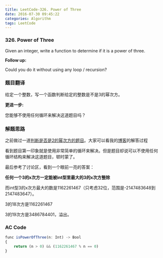 ```yaml
---
title: LeetCode-326. Power of Three  
date: 2016-07-30 09:45:22  
categories: Algorithm  
tags: LeetCode  
---
```


### 326. Power of Three  

Given an integer, write a function to determine if it is a power of three.

**Follow up:**

Could you do it without using any loop / recursion?

### 题目翻译

给定一个整数，写一个函数判断给定的整数是不是3的幂次方。

**更进一步:**

您能够不使用任何循环来解决这道题目吗？

### 解题思路

之前做过一道[判断是否是2的幂次方的题目](https://leetcode.com/problems/power-of-two/)。大家可以看我的[博客](http://geekbing.com/2016/07/30/LeetCode-231-Power-of-Two/)的解答过程

看到题目第一印象就是使用非常简单的循环来解决。但是题目却说可以不使用任何循环结构来解决这道题目，顿时蒙了。

最后参考了讨论区，看到一个眼前一亮的答案：

**任何一个3的x次方一定能被int型里最大的3的x次方整除**

而int型3的x次方最大的数是1162261467（只考虑32位，范围是-2147483648到2147483647）。

3的18次方是1162261467

3的19次方是3486784401，溢出。

### AC Code

```javascript
func isPowerOfThree(n: Int) -> Bool
{
    return (n > 0) && (1162261467 % n == 0)
}
```
